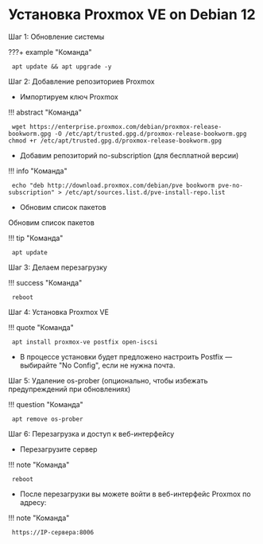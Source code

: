 # Установка Proxmox VE on Debian 12

 Шаг 1: Обновление системы

???+ example "Команда" 

     apt update && apt upgrade -y

Шаг 2: Добавление репозиториев Proxmox

* Импортируем ключ Proxmox

!!! abstract "Команда" 

     wget https://enterprise.proxmox.com/debian/proxmox-release-bookworm.gpg -O /etc/apt/trusted.gpg.d/proxmox-release-bookworm.gpg
    chmod +r /etc/apt/trusted.gpg.d/proxmox-release-bookworm.gpg

* Добавим репозиторий no-subscription (для бесплатной версии)

!!! info "Команда" 

     echo "deb http://download.proxmox.com/debian/pve bookworm pve-no-subscription" > /etc/apt/sources.list.d/pve-install-repo.list

* Обновим список пакетов

Обновим список пакетов

!!! tip "Команда" 

     apt update

Шаг 3: Делаем перезагрузку 

!!! success "Команда" 

     reboot

Шаг 4: Установка Proxmox VE

!!! quote "Команда" 

     apt install proxmox-ve postfix open-iscsi

* В процессе установки будет предложено настроить Postfix — выбирайте "No Config", если не нужна почта.

Шаг 5: Удаление os-prober (опционально, чтобы избежать предупреждений при обновлениях)

!!! question "Команда" 

     apt remove os-prober

Шаг 6: Перезагрузка и доступ к веб-интерфейсу

* Перезагрузите сервер

!!! note "Команда" 

     reboot

* После перезагрузки вы можете войти в веб-интерфейс Proxmox по адресу:

!!! note "Команда" 

     https://IP-сервера:8006



